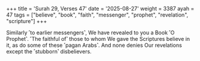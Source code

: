 +++
title = 'Surah 29, Verses 47'
date = '2025-08-27'
weight = 3387
ayah = 47
tags = ["believe", "book", "faith", "messenger", "prophet", "revelation", "scripture"]
+++

Similarly ˹to earlier messengers˺, We have revealed to you a Book ˹O Prophet˺. ˹The faithful of˺ those to whom We gave the Scriptures believe in it, as do some of these ˹pagan Arabs˺. And none denies Our revelations except the ˹stubborn˺ disbelievers.